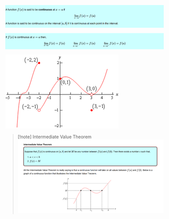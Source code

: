 ![](../z_images/Pasted%20image%2020250107111810.png)

![](../z_images/Pasted%20image%2020250107111838.png)

![](../z_images/Pasted%20image%2020250107111902.png)

> [!note] Intermediate Value Theorem
> ![](../z_images/Pasted%20image%2020250107112106.png)
